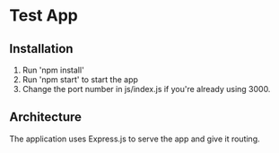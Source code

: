 # Test App

## Installation

1. Run 'npm install'
2. Run 'npm start' to start the app
3. Change the port number in js/index.js if you're already using 3000.

## Architecture

The application uses Express.js to serve the app and give it routing.